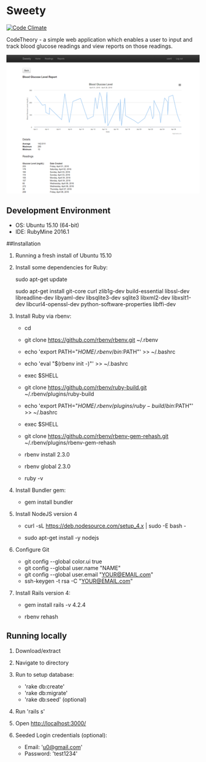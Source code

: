 # Sweety
[![Code Climate](https://codeclimate.com/github/pweisensee/Sweety/badges/gpa.svg)](https://codeclimate.com/github/pweisensee/Sweety)

CodeTheory - a simple web application which enables a user to input and 
track blood glucose readings and view reports on those readings.

![alt text](https://raw.githubusercontent.com/pweisensee/Sweety/master/app/assets/images/4-26.png "Preview")

## Development Environment
* OS: Ubuntu 15.10 (64-bit)
* IDE: RubyMine 2016.1

##Installation

1. Running a fresh install of Ubuntu 15.10

2. Install some dependencies for Ruby:

	sudo apt-get update

	sudo apt-get install git-core curl zlib1g-dev build-essential libssl-dev libreadline-dev libyaml-dev libsqlite3-dev sqlite3 libxml2-dev libxslt1-dev libcurl4-openssl-dev python-software-properties libffi-dev

3. Install Ruby via rbenv:

	* cd

	* git clone https://github.com/rbenv/rbenv.git ~/.rbenv

	* echo 'export PATH="$HOME/.rbenv/bin:$PATH"' >> ~/.bashrc

	* echo 'eval "$(rbenv init -)"' >> ~/.bashrc

	* exec $SHELL

	* git clone https://github.com/rbenv/ruby-build.git ~/.rbenv/plugins/ruby-build

	* echo 'export PATH="$HOME/.rbenv/plugins/ruby-build/bin:$PATH"' >> ~/.bashrc

	* exec $SHELL

	* git clone https://github.com/rbenv/rbenv-gem-rehash.git ~/.rbenv/plugins/rbenv-gem-rehash

	* rbenv install 2.3.0

	* rbenv global 2.3.0

	* ruby -v

4. Install Bundler gem:

	* gem install bundler

5. Install NodeJS version 4

	* curl -sL https://deb.nodesource.com/setup_4.x | sudo -E bash -

	* sudo apt-get install -y nodejs

6. Configure Git

	* git config --global color.ui true
	* git config --global user.name "NAME"
	* git config --global user.email "YOUR@EMAIL.com"
	* ssh-keygen -t rsa -C "YOUR@EMAIL.com"

7. Install Rails version 4:

	* gem install rails -v 4.2.4

	* rbenv rehash

## Running locally

1. Download/extract

2. Navigate to directory

3. Run to setup database:
   * 'rake db:create'
   * 'rake db:migrate'
   * 'rake db:seed' (optional)

4. Run 'rails s'

4. Open [http://localhost:3000/](http://localhost:3000/)

5. Seeded Login credentials (optional):
   * Email: 'u0@gmail.com'
   * Password: 'test1234'
